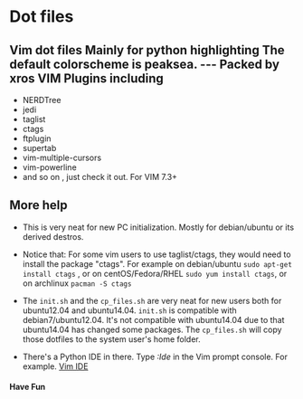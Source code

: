 Dot files
===
   Vim dot files 
   Mainly for python highlighting
   The default colorscheme is peaksea.
                        --- Packed by xros
VIM Plugins including
---
*   NERDTree
*   jedi
*   taglist
*   ctags
*   ftplugin
*   supertab
*   vim-multiple-cursors
*   vim-powerline
*   and so on , just check it out. For VIM 7.3+

More help
----
* This is very neat for new PC initialization. Mostly for debian/ubuntu or its derived destros.

* Notice that: For some vim users to use taglist/ctags, they would need to install the package "ctags". For example on debian/ubuntu ```sudo apt-get install ctags``` , or on centOS/Fedora/RHEL ```sudo yum install ctags```, or on archlinux ```pacman -S ctags```
* The ```init.sh``` and the ```cp_files.sh``` are very neat for new users both for ubuntu12.04 and ubuntu14.04.
```init.sh``` is compatible with debian7/ubuntu12.04. It's not compatible with ubuntu14.04 due to that ubuntu14.04 has changed some packages. The ```cp_files.sh``` will copy those dotfiles to the system user's home folder.
* There's a Python IDE in there. Type *:Ide* in the Vim prompt console.
For example.
[Vim IDE](static/snapshot36.png)


#### Have Fun ####

